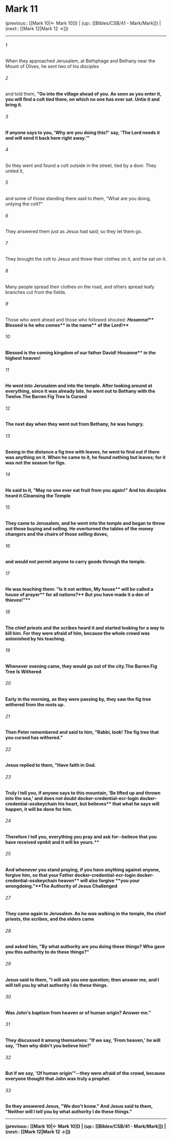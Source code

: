 # Mark 11

(previous:: [[Mark 10|← Mark 10]]) | (up:: [[Bibles/CSB/41 - Mark/Mark]]) | (next:: [[Mark 12|Mark 12 →]])

***


###### 1 
When they approached Jerusalem, at Bethphage and Bethany near the Mount of Olives, he sent two of his disciples 

###### 2 
and told them, **"Go into the village ahead of you. As soon as you enter it, you will find a colt tied there, on which no one has ever sat. Untie it and bring it.** 

###### 3 
**If anyone says to you, 'Why are you doing this?' say, 'The Lord needs it and will send it back here right away.'"** 

###### 4 
So they went and found a colt outside in the street, tied by a door. They untied it, 

###### 5 
and some of those standing there said to them, "What are you doing, untying the colt?" 

###### 6 
They answered them just as Jesus had said; so they let them go. 

###### 7 
They brought the colt to Jesus and threw their clothes on it, and he sat on it. 

###### 8 
Many people spread their clothes on the road, and others spread leafy branches cut from the fields. 

###### 9 
Those who went ahead and those who followed shouted: <b class="quote"><em>Hosanna!</em>** <b class="quote">Blessed is he who comes** <b class="quote">in the name** <b class="quote">of the Lord!** 

###### 10 
Blessed is the coming kingdom of our father David! <b class="quote"><em>Hosanna</em>** in the highest heaven! 

###### 11 
He went into Jerusalem and into the temple. After looking around at everything, since it was already late, he went out to Bethany with the Twelve.The Barren Fig Tree Is Cursed 

###### 12 
The next day when they went out from Bethany, he was hungry. 

###### 13 
Seeing in the distance a fig tree with leaves, he went to find out if there was anything on it. When he came to it, he found nothing but leaves; for it was not the season for figs. 

###### 14 
He said to it, **"May no one ever eat fruit** **from you again!"** And his disciples heard it.Cleansing the Temple 

###### 15 
They came to Jerusalem, and he went into the temple and began to throw out those buying and selling. He overturned the tables of the money changers and the chairs of those selling doves, 

###### 16 
and would not permit anyone to carry goods through the temple. 

###### 17 
He was teaching them: **"Is it not written,** **<b class="quote">My house**** **<b class="quote">will be called a house of prayer**** **<b class="quote">for all nations**?** **But you have made it <b class="quote">a den of thieves**!"** 

###### 18 
The chief priests and the scribes heard it and started looking for a way to kill him. For they were afraid of him, because the whole crowd was astonished by his teaching. 

###### 19 
Whenever evening came, they would go out of the city.The Barren Fig Tree Is Withered 

###### 20 
Early in the morning, as they were passing by, they saw the fig tree withered from the roots up. 

###### 21 
Then Peter remembered and said to him, "Rabbi, look! The fig tree that you cursed has withered." 

###### 22 
Jesus replied to them, **"Have faith in God.** 

###### 23 
**Truly I tell you,** **if anyone says to this mountain, 'Be lifted up and thrown into the sea,' and does not doubt** docker-credential-ecr-login docker-credential-osxkeychain his heart, but believes** **that what he says will happen, it will be done for him.** 

###### 24 
**Therefore I tell you, everything you pray** **and ask for**--**believe that you have received** vpnkit and it will be yours.** 

###### 25 
**And whenever you stand** **praying, if you have anything against anyone, forgive** **him, so that your Father** docker-credential-ecr-login docker-credential-osxkeychain heaven** **will also forgive** **you your wrongdoing."**The Authority of Jesus Challenged 

###### 27 
They came again to Jerusalem. As he was walking in the temple, the chief priests, the scribes, and the elders came 

###### 28 
and asked him, "By what authority are you doing these things? Who gave you this authority to do these things?" 

###### 29 
Jesus said to them, **"I will ask you one question;** **then answer me, and I will tell you by what authority I do these things.** 

###### 30 
**Was John's baptism** **from heaven or of human origin? Answer me."** 

###### 31 
They discussed it among themselves: "If we say, 'From heaven,' he will say, 'Then why didn't you believe him?' 

###### 32 
But if we say, 'Of human origin'"--they were afraid of the crowd, because everyone thought that John was truly a prophet. 

###### 33 
So they answered Jesus, "We don't know." And Jesus said to them, **"Neither will I tell you by what authority I do these things."**

***

(previous:: [[Mark 10|← Mark 10]]) | (up:: [[Bibles/CSB/41 - Mark/Mark]]) | (next:: [[Mark 12|Mark 12 →]])
